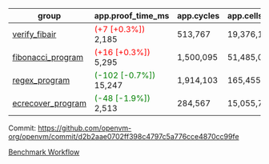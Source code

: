 | group | app.proof_time_ms | app.cycles | app.cells_used | leaf.proof_time_ms | leaf.cycles | leaf.cells_used |
| -- | -- | -- | -- | -- | -- | -- |
| [verify_fibair](https://github.com/openvm-org/openvm/blob/benchmark-results/benchmarks-pr/1304/verify_fibair-d2b2aae0702ff398c4797c5a776cce4870cc99fe.md) |<span style='color: red'>(+7 [+0.3%])</span> 2,185 |  513,767 |  19,376,191 |- | - | - |
| [fibonacci_program](https://github.com/openvm-org/openvm/blob/benchmark-results/benchmarks-pr/1304/fibonacci-d2b2aae0702ff398c4797c5a776cce4870cc99fe.md) |<span style='color: red'>(+16 [+0.3%])</span> 5,295 |  1,500,095 |  51,485,080 |- | - | - |
| [regex_program](https://github.com/openvm-org/openvm/blob/benchmark-results/benchmarks-pr/1304/regex-d2b2aae0702ff398c4797c5a776cce4870cc99fe.md) |<span style='color: green'>(-102 [-0.7%])</span> 15,247 |  1,914,103 |  165,455,373 |- | - | - |
| [ecrecover_program](https://github.com/openvm-org/openvm/blob/benchmark-results/benchmarks-pr/1304/ecrecover-d2b2aae0702ff398c4797c5a776cce4870cc99fe.md) |<span style='color: green'>(-48 [-1.9%])</span> 2,513 |  284,567 |  15,055,723 |- | - | - |


Commit: https://github.com/openvm-org/openvm/commit/d2b2aae0702ff398c4797c5a776cce4870cc99fe

[Benchmark Workflow](https://github.com/openvm-org/openvm/actions/runs/12978864837)
